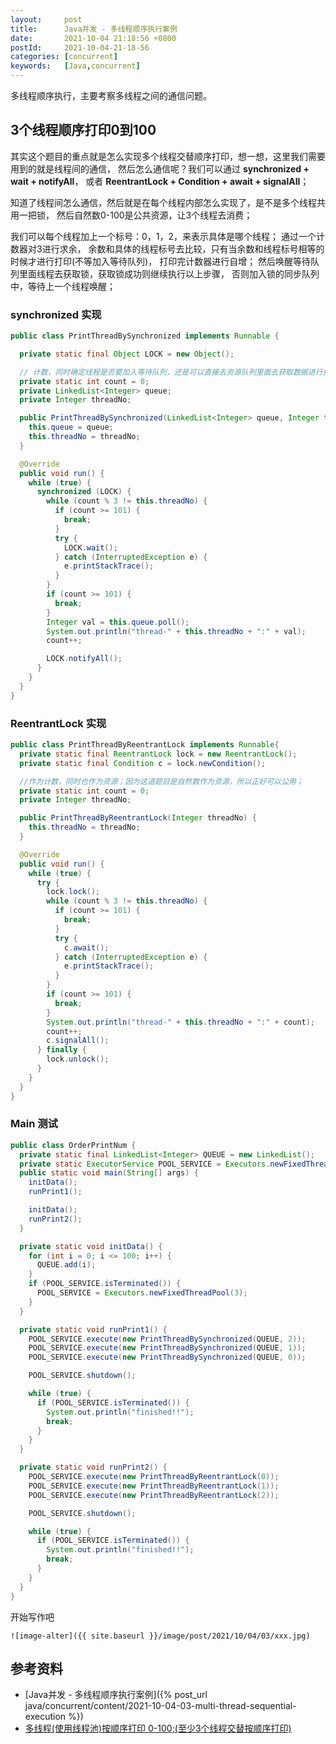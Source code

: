 ```yaml
---
layout:     post
title:      Java并发 - 多线程顺序执行案例
date:       2021-10-04 21:18:56 +0800
postId:     2021-10-04-21-18-56
categories: [concurrent]
keywords:   [Java,concurrent]
---
```

多线程顺序执行，主要考察多线程之间的通信问题。

## 3个线程顺序打印0到100

其实这个题目的重点就是怎么实现多个线程交替顺序打印，想一想，这里我们需要用到的就是线程间的通信，
然后怎么通信呢？我们可以通过 **synchronized + wait + notifyAll**，
或者 **ReentrantLock + Condition + await + signalAll**；

知道了线程间怎么通信，然后就是在每个线程内部怎么实现了，是不是多个线程共用一把锁，
然后自然数0-100是公共资源，让3个线程去消费；

我们可以每个线程加上一个标号：0，1，2，来表示具体是哪个线程； 通过一个计数器对3进行求余，
余数和具体的线程标号去比较，只有当余数和线程标号相等的时候才进行打印(不等加入等待队列)，
打印完计数器进行自增； 然后唤醒等待队列里面线程去获取锁，获取锁成功则继续执行以上步骤，
否则加入锁的同步队列中，等待上一个线程唤醒；

### synchronized 实现

```java
public class PrintThreadBySynchronized implements Runnable {

  private static final Object LOCK = new Object();

  // 计数，同时确定线程是否要加入等待队列，还是可以直接去资源队列里面去获取数据进行打印
  private static int count = 0;
  private LinkedList<Integer> queue;
  private Integer threadNo;

  public PrintThreadBySynchronized(LinkedList<Integer> queue, Integer threadNo) {
    this.queue = queue;
    this.threadNo = threadNo;
  }

  @Override
  public void run() {
    while (true) {
      synchronized (LOCK) {
        while (count % 3 != this.threadNo) {
          if (count >= 101) {
            break;
          }
          try {
            LOCK.wait();
          } catch (InterruptedException e) {
            e.printStackTrace();
          }
        }
        if (count >= 101) {
          break;
        }
        Integer val = this.queue.poll();
        System.out.println("thread-" + this.threadNo + ":" + val);
        count++;

        LOCK.notifyAll();
      }
    }
  }
}
```

### ReentrantLock 实现
```java
public class PrintThreadByReentrantLock implements Runnable{
  private static final ReentrantLock lock = new ReentrantLock();
  private static final Condition c = lock.newCondition();

  //作为计数，同时也作为资源；因为这道题目是自然数作为资源，所以正好可以公用；
  private static int count = 0;
  private Integer threadNo;

  public PrintThreadByReentrantLock(Integer threadNo) {
    this.threadNo = threadNo;
  }

  @Override
  public void run() {
    while (true) {
      try {
        lock.lock();
        while (count % 3 != this.threadNo) {
          if (count >= 101) {
            break;
          }
          try {
            c.await();
          } catch (InterruptedException e) {
            e.printStackTrace();
          }
        }
        if (count >= 101) {
          break;
        }
        System.out.println("thread-" + this.threadNo + ":" + count);
        count++;
        c.signalAll();
      } finally {
        lock.unlock();
      }
    }
  }
}
```

### Main 测试
```java
public class OrderPrintNum {
  private static final LinkedList<Integer> QUEUE = new LinkedList();
  private static ExecutorService POOL_SERVICE = Executors.newFixedThreadPool(3);
  public static void main(String[] args) {
    initData();
    runPrint1();

    initData();
    runPrint2();
  }

  private static void initData() {
    for (int i = 0; i <= 100; i++) {
      QUEUE.add(i);
    }
    if (POOL_SERVICE.isTerminated()) {
      POOL_SERVICE = Executors.newFixedThreadPool(3);
    }
  }

  private static void runPrint1() {
    POOL_SERVICE.execute(new PrintThreadBySynchronized(QUEUE, 2));
    POOL_SERVICE.execute(new PrintThreadBySynchronized(QUEUE, 1));
    POOL_SERVICE.execute(new PrintThreadBySynchronized(QUEUE, 0));

    POOL_SERVICE.shutdown();

    while (true) {
      if (POOL_SERVICE.isTerminated()) {
        System.out.println("finished!!");
        break;
      }
    }
  }

  private static void runPrint2() {
    POOL_SERVICE.execute(new PrintThreadByReentrantLock(0));
    POOL_SERVICE.execute(new PrintThreadByReentrantLock(1));
    POOL_SERVICE.execute(new PrintThreadByReentrantLock(2));

    POOL_SERVICE.shutdown();

    while (true) {
      if (POOL_SERVICE.isTerminated()) {
        System.out.println("finished!!");
        break;
      }
    }
  }
}
```


开始写作吧
```
![image-alter]({{ site.baseurl }}/image/post/2021/10/04/03/xxx.jpg)
```

## 参考资料
* [Java并发 - 多线程顺序执行案例]({% post_url java/concurrent/content/2021-10-04-03-multi-thread-sequential-execution %})
* [多线程(使用线程池)按顺序打印 0-100;(至少3个线程交替按顺序打印)](https://zhuanlan.zhihu.com/p/71098723)
